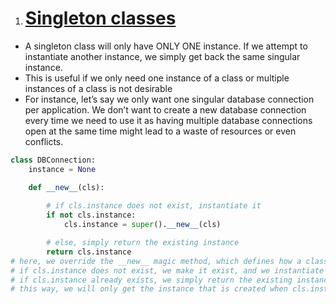 1. # [Singleton classes](https://medium.com/gitconnected/backend-interview-question-implement-a-singleton-in-python-4f5af8b7e160)
* A singleton class will only have ONLY ONE instance. If we attempt to instantiate another instance, we simply get back the same singular instance.
* This is useful if we only need one instance of a class or multiple instances of a class is not desirable
* For instance, let’s say we only want one singular database connection per application. We don’t want to create a new database connection every time we need to use it as having multiple database connections open at the same time might lead to a waste of resources or even conflicts.
```python
class DBConnection:
    instance = None

    def __new__(cls):
        
        # if cls.instance does not exist, instantiate it
        if not cls.instance:
            cls.instance = super().__new__(cls)

        # else, simply return the existing instance
        return cls.instance
# here, we override the __new__ magic method, which defines how a class is instantiated.
# if cls.instance does not exist, we make it exist, and we instantiate one.
# if cls.instance already exists, we simply return the existing instance
# this way, we will only get the instance that is created when cls.instance is None.  
```

   
